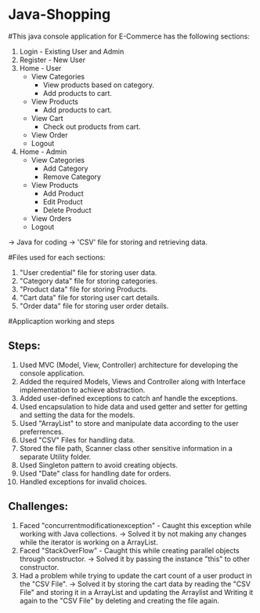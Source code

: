 # Java-Shopping
#This java console application for E-Commerce has the following sections:

1. Login - Existing User and Admin
2. Register - New User
3. Home - User
    * View Categories 
        - View products based on category.
        - Add products to cart.
    * View Products 
        - Add products to cart.
    * View Cart 
        - Check out products from cart.
    * View Order 
    * Logout
4. Home - Admin 
    * View Categories 
        - Add Category 
        - Remove Category 
    * View Products 
        - Add Product 
        - Edit Product 
        - Delete Product 
    * View Orders 
    * Logout
  
-> Java for coding -> 'CSV' file for storing and retrieving data.

#Files used for each sections:

1. "User credential" file for storing user data.
2. "Category data" file for storing categories.
3. "Product data" file for storing Products.
4. "Cart data" file for storing user cart details.
5. "Order data" file for storing user order details.

#Applicaption working and steps 

Steps:
------
1. Used MVC (Model, View, Controller) architecture for developing the console application.
2. Added the required Models, Views and Controller along with Interface implementation to achieve abstraction.
3. Added user-defined exceptions to catch anf handle the exceptions.
4. Used encapsulation to hide data and used getter and setter for getting and setting the data for the models.
5. Used "ArrayList" to store and manipulate data according to the user preferrences.
6. Used "CSV" Files for handling data.
7. Stored the file path, Scanner class other sensitive information in a separate Utility folder.
8. Used Singleton pattern to avoid creating objects.
9. Used "Date" class for handling date for orders.
10. Handled exceptions for invalid choices.

Challenges:
-----------
1. Faced "concurrentmodificationexception" - Caught this exception while working with Java collections.
    -> Solved it by not making any changes while the iterator is working on a ArrayList.
2. Faced "StackOverFlow" - Caught this while creating parallel objects through constructor.
    -> Solved it by passing the instance "this" to other constructor.
3. Had a problem while trying to update the cart count of a user product in the "CSV File".
    -> Solved it by storing the cart data by reading the "CSV File" and storing it in a ArrayList and updating the Arraylist and Writing it again to the "CSV File" 
       by deleting and creating the file again.

